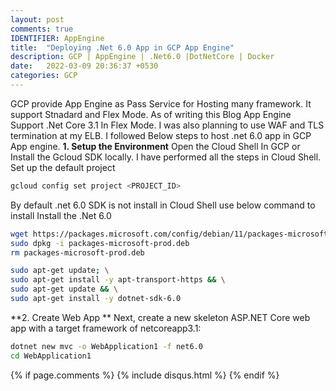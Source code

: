 ```yaml
---
layout: post
comments: true
IDENTIFIER: AppEngine 
title:  "Deploying .Net 6.0 App in GCP App Engine"
description: GCP | AppEngine | .Net6.0 |DotNetCore | Docker 
date:   2022-03-09 20:36:37 +0530
categories: GCP
---
```

GCP provide App Engine as Pass Service for Hosting many framework. It support Stnadard and Flex Mode.
As of writing this Blog App Engine Support .Net Core 3.1 In Flex Mode.
I was also planning to use WAF and TLS termination at my ELB. 
I followed Below steps to host .net 6.0 app in GCP App engine.
**1. Setup the Environment**
Open the Cloud Shell In GCP or Install the Gcloud SDK locally. I have performed all the steps in Cloud Shell. 
 Set up the default project 
 ```bash
 gcloud config set project <PROJECT_ID>
 ```
 By default .net 6.0 SDK is not install in Cloud Shell use below command to install Install the .Net 6.0

 ```bash
wget https://packages.microsoft.com/config/debian/11/packages-microsoft-prod.deb -O packages-microsoft-prod.deb
sudo dpkg -i packages-microsoft-prod.deb
rm packages-microsoft-prod.deb
 ```
  ```bash
sudo apt-get update; \
  sudo apt-get install -y apt-transport-https && \
  sudo apt-get update && \
  sudo apt-get install -y dotnet-sdk-6.0
 ```
 **2. Create Web App **
 Next, create a new skeleton ASP.NET Core web app with a target framework of netcoreapp3.1:
 ```bash
dotnet new mvc -o WebApplication1 -f net6.0
cd WebApplication1
```
{% if page.comments %} {% include disqus.html %} {% endif %}
